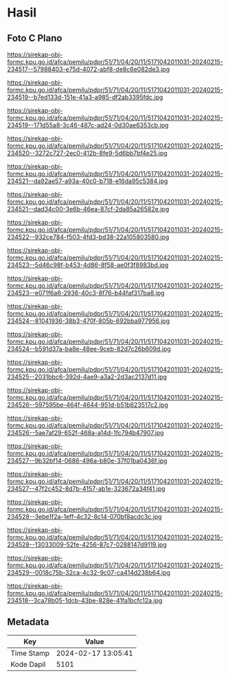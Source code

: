 # Hasil

## Foto C Plano

https://sirekap-obj-formc.kpu.go.id/afca/pemilu/pdpr/51/71/04/20/11/5171042011031-20240215-234517--57988403-e75d-4072-abf8-de8c6e082de3.jpg

https://sirekap-obj-formc.kpu.go.id/afca/pemilu/pdpr/51/71/04/20/11/5171042011031-20240215-234519--b7ed133d-151e-41a3-a985-df2ab3395fdc.jpg

https://sirekap-obj-formc.kpu.go.id/afca/pemilu/pdpr/51/71/04/20/11/5171042011031-20240215-234519--171d55a8-3c46-487c-ad24-0d30ae6353cb.jpg

https://sirekap-obj-formc.kpu.go.id/afca/pemilu/pdpr/51/71/04/20/11/5171042011031-20240215-234520--3272c727-2ec0-412b-8fe9-5d6bb7bf4e25.jpg

https://sirekap-obj-formc.kpu.go.id/afca/pemilu/pdpr/51/71/04/20/11/5171042011031-20240215-234521--da92ae57-a93a-40c0-b718-e16da95c5384.jpg

https://sirekap-obj-formc.kpu.go.id/afca/pemilu/pdpr/51/71/04/20/11/5171042011031-20240215-234521--dad34c00-3e6b-46ea-87cf-2da85a26582e.jpg

https://sirekap-obj-formc.kpu.go.id/afca/pemilu/pdpr/51/71/04/20/11/5171042011031-20240215-234522--932ce784-f503-4fd3-bd38-22a105803580.jpg

https://sirekap-obj-formc.kpu.go.id/afca/pemilu/pdpr/51/71/04/20/11/5171042011031-20240215-234523--5d46c98f-b453-4d86-8f58-ae0f3f8983bd.jpg

https://sirekap-obj-formc.kpu.go.id/afca/pemilu/pdpr/51/71/04/20/11/5171042011031-20240215-234523--e071f6a6-2936-40c3-8f76-b44faf317ba8.jpg

https://sirekap-obj-formc.kpu.go.id/afca/pemilu/pdpr/51/71/04/20/11/5171042011031-20240215-234524--81041936-38b3-470f-805b-692bba977956.jpg

https://sirekap-obj-formc.kpu.go.id/afca/pemilu/pdpr/51/71/04/20/11/5171042011031-20240215-234524--b591d37a-ba8e-48ee-9ceb-82d7c26b609d.jpg

https://sirekap-obj-formc.kpu.go.id/afca/pemilu/pdpr/51/71/04/20/11/5171042011031-20240215-234525--2031bbc6-392d-4ae9-a3a2-2d3ac2137d11.jpg

https://sirekap-obj-formc.kpu.go.id/afca/pemilu/pdpr/51/71/04/20/11/5171042011031-20240215-234526--597595be-464f-4644-951d-b51b623517c2.jpg

https://sirekap-obj-formc.kpu.go.id/afca/pemilu/pdpr/51/71/04/20/11/5171042011031-20240215-234526--5ae7af29-652f-468a-a14d-1fc794b47907.jpg

https://sirekap-obj-formc.kpu.go.id/afca/pemilu/pdpr/51/71/04/20/11/5171042011031-20240215-234527--9b32bf14-0686-496a-b80e-37f01ba0436f.jpg

https://sirekap-obj-formc.kpu.go.id/afca/pemilu/pdpr/51/71/04/20/11/5171042011031-20240215-234527--47f2c452-8d7b-4157-ab1e-323672a34f41.jpg

https://sirekap-obj-formc.kpu.go.id/afca/pemilu/pdpr/51/71/04/20/11/5171042011031-20240215-234528--3ebe1f2a-1eff-4c32-8c14-070bf8acdc3c.jpg

https://sirekap-obj-formc.kpu.go.id/afca/pemilu/pdpr/51/71/04/20/11/5171042011031-20240215-234528--13033009-52fe-4256-87c7-0288147d9119.jpg

https://sirekap-obj-formc.kpu.go.id/afca/pemilu/pdpr/51/71/04/20/11/5171042011031-20240215-234529--0018c75b-32ca-4c32-9c07-ca414d238b64.jpg

https://sirekap-obj-formc.kpu.go.id/afca/pemilu/pdpr/51/71/04/20/11/5171042011031-20240215-234518--3ca78b05-1dcb-43be-828e-41fa1bcfc12a.jpg


## Metadata

| Key        | Value               |
| ---------- | ------------------- |
| Time Stamp | 2024-02-17 13:05:41 |
| Kode Dapil | 5101                |




